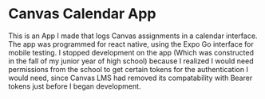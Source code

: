 # Canvas Calendar App

This is an App I made that logs Canvas assignments in a calendar interface. The app was programmed for react native, using the Expo Go interface for mobile testing. I stopped development on the app (Which was constructed in
the fall of my junior year of high school) because I realized I would need permissions from the school to get certain tokens for the authentication I would need, since Canvas LMS had removed its compatability
with Bearer tokens just before I began development.
